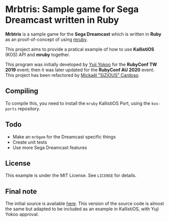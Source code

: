 # Mrbtris: Sample game for Sega Dreamcast written in Ruby

**Mrbtris** is a sample game for the **Sega Dreamcast** which is written in
**Ruby** as an proof-of-concept of using [mruby](https://mruby.org/).

This project aims to provide a pratical example of how to use **KallistiOS**
(KOS) API and **mruby** together.

This program was initially developed by [Yuji Yokoo](https://github.com/yujiyokoo) 
for the **RubyConf TW 2019** event; then it was later updated for the
**RubyConf AU 2020** event. This project has been refactored by [Mickaël
"SiZiOUS" Cardoso](https://github.com/sizious).

## Compiling

To compile this, you need to install the `mruby` KallistiOS Port, using the
`kos-ports` repository.

## Todo

* Make an `mrbgem` for the Dreamcast specific things
* Create unit tests
* Use more Sega Dreamcast features

## License

This example is under the MIT License. See `LICENSE` for details.

## Final note

The initial source is available [here](https://github.com/yujiyokoo/mrbtris-dreamcast).
This version of the source code is almost the same but adapted to be included as
an example in KallistiOS, with Yuji Yokoo approval.
